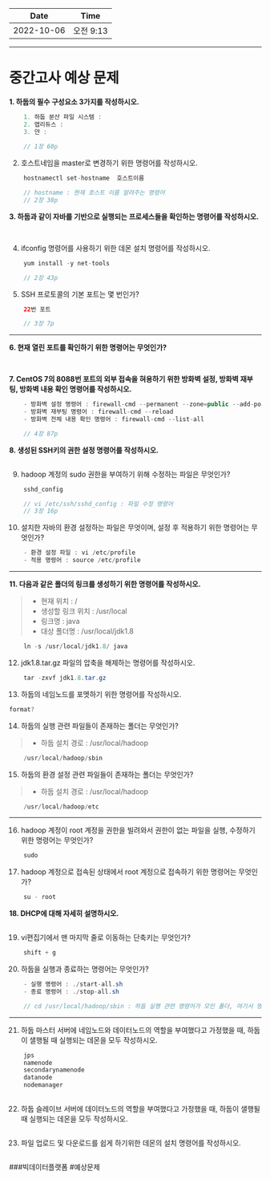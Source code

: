 |    Date    |  Time   |
|:----------:|:-------:|
| 2022-10-06 | 오전 9:13 |

---

# 중간고사 예상 문제

**1. 하둡의 필수 구성요소 3가지를 작성하시오.**
```java
    1. 하둡 분산 파일 시스템 :
    2. 맵리듀스 : 
    3. 얀 :
 
    // 1장 60p
```

2. 호스트네임을 master로 변경하기 위한 명령어를 작성하시오.
```java
    hostnamectl set-hostname  호스트이름

    // hostname : 현재 호스트 이름 알려주는 명령어
    // 2장 38p
```

**3. 하둡과 같이 자바를 기반으로 실행되는 프로세스들을 확인하는 명령어를 작성하시오.**
```java
 
```

4. ifconfig 명령어를 사용하기 위한 데몬 설치 명령어를 작성하시오.
```java
    yum install -y net-tools

    // 2장 43p
```

5. SSH 프로토콜의 기본 포트는 몇 번인가?
```java
    22번 포트

    // 3장 7p
```

---
**6. 현재 열린 포트를 확인하기 위한 명령어는 무엇인가?**
```java
    
```

**7. CentOS 7의 8088번 포트의 외부 접속을 혀용하기 위한 방화벽 설정, 방화벽 재부팅, 방화벽 내용 확인 명령어를 작성하시오.**
```java
    - 방화벽 설정 명령어 : firewall-cmd --permanent --zone=public --add-port=포트번호/tcp
    - 방화벽 재부팅 명령어 : firewall-cmd --reload
    - 방화벽 전체 내용 확인 명령어 : firewall-cmd --list-all

    // 4장 87p
```


**8. 생성된 SSH키의 권한 설정 명령어를 작성하시오.**
```java

```

9. hadoop 계정의 sudo 권한을 부여하기 위해 수정하는 파일은 무엇인가?
```java
    sshd_config

    // vi /etc/ssh/sshd_config : 파일 수정 명령어
    // 3장 16p
```

10. 설치한 자바의 환경 설정하는 파일은 무엇이며, 설정 후 적용하기 위한 명령어는 무엇인가?
```java
    - 환경 설정 파일 : vi /etc/profile
    - 적용 명령어 : source /etc/profile
```
---
**11. 다음과 같은 폴더의 링크를 생성하기 위한 명령어를 작성하시오.**
 > - 현재 위치 : /
 > - 생성할 링크 위치 : /usr/local
 > - 링크명 : java
 > - 대상 폴더명 : /usr/local/jdk1.8
```java
    ln -s /usr/local/jdk1.8/ java
```

12. jdk1.8.tar.gz 파일의 압축을 해제하는 명령어를 작성하시오.  
```java
    tar -zxvf jdk1.8.tar.gz
```

13. 하둡의 네임노드를 포멧하기 위한 명령어를 작성하시오.
```java
format?
```

14. 하둡의 실행 관련 파일들이 존재하는 폴더는 무엇인가?
 > - 하둡 설치 경로 : /usr/local/hadoop
```java
    /usr/local/hadoop/sbin
```

15. 하둡의 환경 설정 관련 파일들이 존재하는 폴더는 무엇인가?
> - 하둡 설치 경로 : /usr/local/hadoop
```java
    /usr/local/hadoop/etc
```

---
16. hadoop 계정이 root 계정을 권한을 빌려와서 권한이 없는 파일을 실행, 수정하기 위한 명령어는 무엇인가?
```java
    sudo 
```

17. hadoop 계정으로 접속된 상태에서 root 계정으로 접속하기 위한 명령어는 무엇인가?
```java
    su - root
```

**18. DHCP에 대해 자세히 설명하시오.**
```java

```

19. vi편집기에서 맨 마지막 줄로 이동하는 단축키는 무엇인가?
```java
    shift + g
```


20. 하둡을 실행과 종료하는 명령어는 무엇인가?
```java
    - 실행 명령어 : ./start-all.sh
    - 종료 명령어 : ./stop-all.sh

    // cd /usr/local/hadoop/sbin : 하둡 실행 관련 명령어가 모인 폴더, 여기서 명령어를 쳐야한다.
```


---
21. 하둡 마스터 서버에 네임노드와 데이터노드의 역할을 부여했다고 가정했을 때, 하둡이 샐행될 때 실행되는 데몬을 모두 작성하시오.
```java
    jps
    namenode
    secondarynamenode
    datanode
    nodemanager
    
```

22. 하둡 슬레이브 서버에 데이터노드의 역할을 부여했다고 가정했을 때, 하둡이 샐행될 때 실행되는 데몬을 모두 작성하시오.
```java

```

23. 파일 업로드 및 다운로드를 쉽게 하기위한 데몬의 설치 명령어를 작성하시오.
```java

```


###빅데이터플랫폼 #예상문제